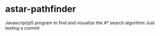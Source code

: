 # astar-pathfinder
Javascript/p5 program to find and visualize the A* search algorithm
Just testing a commit
